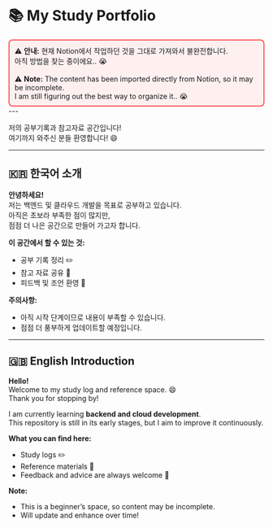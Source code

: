 # 📚 My Study Portfolio  

<div style="border: 2px solid #ff4d4f; background-color: #fff0f0; padding: 10px; border-radius: 8px;">
  ⚠️ <strong>안내:</strong> 현재 Notion에서 작업하던 것을 그대로 가져와서 불완전합니다.<br>
  아직 방법을 찾는 중이에요.. 😭<br><br>
  ⚠️ <strong>Note:</strong> The content has been imported directly from Notion, so it may be incomplete.<br>
  I am still figuring out the best way to organize it.. 😭
</div>
---

저의 공부기록과 참고자료 공간입니다!  
여기까지 와주신 분들 환영합니다! 😄  

---

## 🇰🇷 한국어 소개
**안녕하세요!**  
저는 백엔드 및 클라우드 개발을 목표로 공부하고 있습니다.  
아직은 초보라 부족한 점이 많지만,  
점점 더 나은 공간으로 만들어 가고자 합니다.  

**이 공간에서 할 수 있는 것:**  
- 공부 기록 정리 ✏️  
- 참고 자료 공유 📖  
- 피드백 및 조언 환영 💬  

**주의사항:**  
- 아직 시작 단계이므로 내용이 부족할 수 있습니다.  
- 점점 더 풍부하게 업데이트할 예정입니다.  

---

## 🇬🇧 English Introduction
**Hello!**  
Welcome to my study log and reference space. 😄  
Thank you for stopping by!  

I am currently learning **backend and cloud development**.  
This repository is still in its early stages, but I aim to improve it continuously.  

**What you can find here:**  
- Study logs ✏️  
- Reference materials 📖  
- Feedback and advice are always welcome 💬  

**Note:**  
- This is a beginner’s space, so content may be incomplete.  
- Will update and enhance over time!

